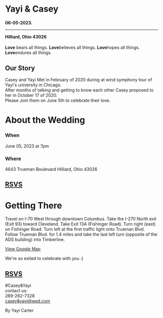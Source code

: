 <!DOCTYPE html>
<html>
  <head>
    <title>wedding</title>
  </head>
  <body>
    <h1>Yayi & Casey</h1>
      <h4>06-05-2023. <hr/> Hilliard, Ohio 43026</h4>
         <p><strong>Love</strong> bears all things. <strong>Love</strong>believes all things. <strong>Love</strong>hopes all things. <strong>Love</strong>endures all things.</p>
        <h2>Our Story</h2>
          <p> Casey and Yayi Met in February of 2020 during at wind symphony tour of Yayi's university in Chicago. </br> After months of talking and getting to know each other Casey proposed to her in October 17 of 2020. </br> Please Join them on June 5th to celebrate their love. </p>
    <h1>About the Wedding</h1>
            <h3>When</h3>
       <p>June 05, 2023 at 7pm</p>
            <h3>Where</h3>
       <p>4643 Trueman Boulevard Hilliard, Ohio 43026</p>
         <h2><b><a href="https://form.jotform.com/221945610108147">RSVS</a></b></h2>
     <h1>Getting There</h1>
       <p>Travel on I-70 West through downtown Columbus. Take the I-270 North exit (Exit 93) toward Cleveland. Take Exit 13A (Fishinger Road). Turn right (east) on Fishinger Road. Turn left at the first traffic light onto Trueman Blvd. Follow Trueman Blvd. for 1.4 miles and take the last left turn (opposite of the ADS building) into Timberline.</p>
       <p><a href="https://goo.gl/maps/5c7uNpSCjHycJfKE8" target="_blank">View Google Map</a></p>
       <P>We're so exited to celebrate with you :)</p>
       <p><h2><a href="https://form.jotform.com/221945610108147">RSVS</a></h2></p>
<footer>
       <p>#Casey&Yayi<br>
  contact us:<br> 269-262-7328<br><a href="mailto:casey&yayi@wed.com">casey&yayi@wed.com</a></p>
       <p> By Yayi Carter</p>
</footer>
  </body>
  
</html>

